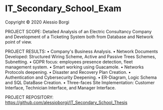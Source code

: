 # IT_Secondary_School_Exam

Copyright © 2020 Alessio Borgi

PROJECT SCOPE: Detailed Analysis of an Electric Consultancy Company and Development of a Ticketing System both from Database and Network point of view.

PROJECT RESULTS: 
• Company's Business Analysis.
• Network Documents Developed: Structured Wiring Scheme, Active and Passive Trees Schemes, Subnetting.
• GDPR focus: employees presence detection, fleet management system.
• Smart working using Guacamole.
• Networks Protocols deepening.
• Disaster and Recovery Plan Creation.
• Authentication and Cybersecurity Deepening. 
• ER-Diagram, Logic Schema and SQL DataBase Creation.
• Three-faces Site Implementation: Customer Interface, Technician Interface, and Manager Interface.

PROJECT REPOSITORY: https://github.com/alessioborgi/IT_Secondary_School_Thesis
